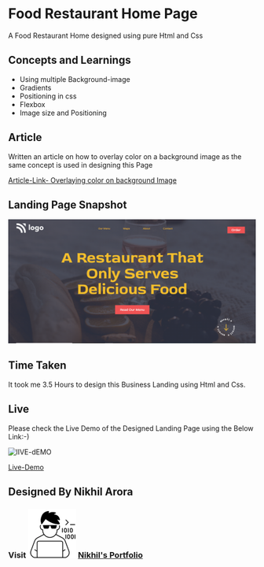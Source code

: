 # Food Restaurant Home Page
A Food Restaurant Home designed using pure Html and Css

## Concepts and Learnings

- Using multiple Background-image
- Gradients
- Positioning in css
- Flexbox
- Image size and Positioning

## Article

Written an article on how to overlay color on a background image as the same concept is used in designing this Page

 [Article-Link- Overlaying color on background Image](https://nikhilarora.hashnode.dev/overlaying-color-on-background-image-in-css)

## Landing Page Snapshot
![Snapshot](/Outputs/Project-2.PNG)

## Time Taken

It took me 3.5 Hours to design this Business Landing using Html and Css.

## Live

Please check the Live Demo of the Designed Landing Page using the Below Link:-)

![lIVE-dEMO](https://img.shields.io/badge/Live_Demo-<COLOR>)

[Live-Demo](https://effortless-kleicha-23579c.netlify.app/)

## Designed By Nikhil Arora 
### Visit ![I-write-code](/Outputs/codericon-removebg-preview%20(1).png) [Nikhil's Portfolio](https://nikhilarora-protfolio.netlify.app/)
